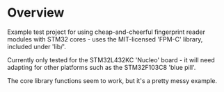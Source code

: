 # Overview

Example test project for using cheap-and-cheerful fingerprint reader modules with STM32 cores - uses the MIT-licensed 'FPM-C' library, included under 'lib/'.

Currently only tested for the STM32L432KC 'Nucleo' board - it will need adapting for other platforms such as the STM32F103C8 'blue pill'.

The core library functions seem to work, but it's a pretty messy example.
